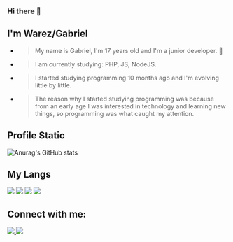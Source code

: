 ### Hi there 👏
## I'm Warez/Gabriel
- >My name is Gabriel, I'm 17 years old and I'm a junior developer. 🌛
- >I am currently studying: PHP, JS, NodeJS.
- >I started studying programming 10 months ago and I'm evolving little by little.
- >The reason why I started studying programming was because from an early age I was interested in technology and learning new things, so programming was what caught my attention.
## Profile Static
![Anurag's GitHub stats](https://github-readme-stats.vercel.app/api?username=TheWarez&show_icons=true&theme=tokyonight)
## My Langs
<img src="https://img.icons8.com/color/96/000000/html-5.png"/> <img src="https://img.icons8.com/color/96/000000/css3.png"/> <img src="https://img.icons8.com/color/96/000000/python.png"/> <img src="https://img.icons8.com/color/96/000000/javascript.png"/>
## Connect with me:
<a href="https://twitter.com/WarezThe">
 <img src="https://img.icons8.com/color/96/000000/twitter-circled--v1.png"/>
</a>

<a href="https://www.linkedin.com/in/gabriel-izidorio-86b903206/">
  <img src="https://img.icons8.com/fluent/96/000000/linkedin-circled.png"/>
</a>


